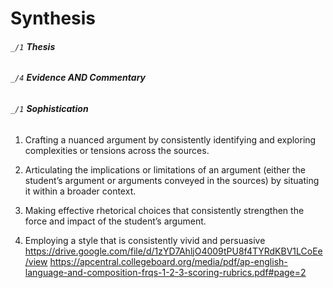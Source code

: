 # Synthesis
###### `_/1` **Thesis**

###### `_/4` **Evidence AND Commentary** 

###### `_/1` **Sophistication**
1. Crafting a nuanced argument by consistently identifying and exploring complexities or tensions across the sources.
   
2. Articulating the implications or limitations of an argument (either the student’s argument or arguments conveyed in the sources) by situating it within a broader context.
   
3. Making effective rhetorical choices that consistently strengthen the force and impact of the student’s argument.
   
4. Employing a style that is consistently vivid and persuasive
https://drive.google.com/file/d/1zYD7AhljO4009tPU8f4TYRdKBV1LCoEe/view
https://apcentral.collegeboard.org/media/pdf/ap-english-language-and-composition-frqs-1-2-3-scoring-rubrics.pdf#page=2